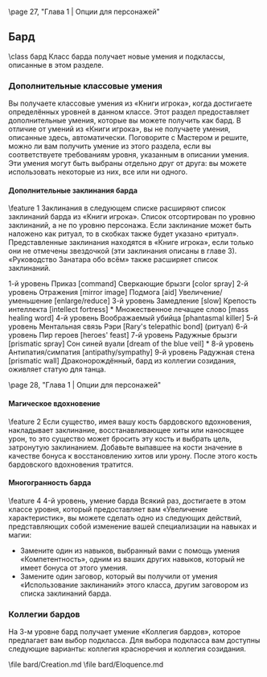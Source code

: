 
\page 27, "Глава 1 | Опции для персонажей"
## Бард
\class бард
Класс барда получает новые умения и подклассы, описанные в этом разделе.

### Дополнительные классовые умения
Вы получаете классовые умения из «Книги игрока», когда достигаете определённых уровней в данном классе. Этот раздел предоставляет дополнительные умения, которые вы можете получить как бард. В отличие от умений из «Книги игрока», вы не получаете умения, описанные здесь, автоматически. Поговорите с Мастером и решите, можно ли вам получить умение из этого раздела, если вы соответствуете требованиям уровня, указанным в описании умения. Эти умения могут быть выбраны отдельно друг от друга: вы можете использовать некоторые из них, все или ни одного.

#### Дополнительные заклинания барда
\feature 1
Заклинания в следующем списке расширяют список заклинаний барда из «Книги игрока». Список отсортирован по уровню заклинаний, а не по уровню персонажа. Если заклинание может быть наложено как ритуал, то в скобках также будет указано «ритуал». Представленные заклинания находятся в «Книге игрока», если только они не отмечены звездочкой (эти заклинания описаны в главе 3).
«Руководство Занатара обо всём» также расширяет список заклинаний.

1-й уровень
Приказ [command]
Сверкающие брызги [color spray]
2-й уровень
Отражения [mirror image]
Подмога [aid]
Увеличение/уменьшение [enlarge/reduce]
3-й уровень
Замедление [slow]
Крепость интеллекта [intellect fortress] *
Множественное лечащее слово [mass healing word]
4-й уровень
Воображаемый убийца [phantasmal killer]
5-й уровень
Ментальная связь Рэри [Rary's telepathic bond] (ритуал)
6-й уровень
Пир героев [heroes' feast]
7-й уровень
Радужные брызги [prismatic spray]
Сон синей вуали [dream of the blue veil] *
8-й уровень
Антипатия/симпатия [antipathy/sympathy]
9-й уровень
Радужная стена [prismatic wall]
Драконорождённый, бард из коллегии созидания, оживляет статую для танца.

\page 28, "Глава 1 | Опции для персонажей"

#### Магическое вдохновение
\feature 2
Если существо, имея вашу кость бардовского вдохновения, накладывает заклинание, восстанавливающее хиты или наносящее урон, то это существо может бросить эту кость и выбрать цель, затронутую заклинанием. Добавьте выпавшее на кости значение в качестве бонуса к восстановлению хитов или урону. После этого кость бардовского вдохновения тратится.

#### Многогранность барда
\feature 4
4-й уровень, умение барда
Всякий раз, достигаете в этом классе уровня, который предоставляет вам «Увеличение характеристик», вы можете сделать одно из следующих действий, представляющих собой изменение вашей специализации на навыках и магии:
- Замените один из навыков, выбранный вами с помощь умения «Компетентность», одним из ваших других навыков, который не имеет бонуса от этого умения.
- Замените один заговор, который вы получили от умения «Использование заклинаний» этого класса, другим заговором из списка заклинаний барда.

### Коллегии бардов
На 3-м уровне бард получает умение «Коллегия бардов», которое предлагает вам выбор подкласса. Для выбора подкласса вам доступны следующие варианты: коллегия красноречия и коллегия созидания.

\file bard/Creation.md
\file bard/Eloquence.md
